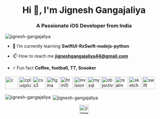 <h1 align="center">Hi 👋, I'm Jignesh Gangajaliya</h1>
<h3 align="center">A Passionate iOS Developer from India</h3>

<p align="left"> <img src="https://komarev.com/ghpvc/?username=jignesh-gangajaliya" alt="jignesh-gangajaliya" /> </p>

- 🌱 I’m currently learning **SwiftUI-RxSwift-nodejs-python**

- 📫 How to reach me **jigneshgangajaliya44@gmail.com**

- ⚡ Fun fact **Coffee, football, TT, Snooker**

<p align="left"><img src="https://devicons.github.io/devicon/devicon.git/icons/c/c-original.svg" alt="c" width="40" height="40"/> <img src="https://devicons.github.io/devicon/devicon.git/icons/cplusplus/cplusplus-original.svg" alt="cplusplus" width="40" height="40"/> <img src="https://devicons.github.io/devicon/devicon.git/icons/css3/css3-original-wordmark.svg" alt="css3" width="40" height="40"/> <img src="https://www.vectorlogo.zone/logos/figma/figma-icon.svg" alt="figma" width="40" height="40"/> <img src="https://devicons.github.io/devicon/devicon.git/icons/html5/html5-original-wordmark.svg" alt="html5" width="40" height="40"/> <img src="https://www.vectorlogo.zone/logos/invisionapp/invisionapp-icon.svg" alt="invision" width="40" height="40"/> <img src="https://devicons.github.io/devicon/devicon.git/icons/mysql/mysql-original-wordmark.svg" alt="mysql" width="40" height="40"/> <img src="https://www.vectorlogo.zone/logos/apple_objectivec/apple_objectivec-icon.svg" alt="objectivec" width="40" height="40"/> <img src="https://raw.githubusercontent.com/bestofjs/bestofjs-webui/8665e8c267a0215f3159df28b33c365198101df5/public/logos/realm.svg" alt="realm" width="40" height="40"/> <img src="https://www.vectorlogo.zone/logos/sketchapp/sketchapp-icon.svg" alt="sketch" width="40" height="40"/> <img src="https://devicons.github.io/devicon/devicon.git/icons/swift/swift-original-wordmark.svg" alt="swift" width="40" height="40"/></p><p><img align="left" src="https://github-readme-stats.vercel.app/api/top-langs/?username=jignesh-gangajaliya&layout=compact&hide=html" alt="jignesh-gangajaliya" /></p>

<p>&nbsp;<img align="center" src="https://github-readme-stats.vercel.app/api?username=jignesh-gangajaliya&show_icons=true" alt="jignesh-gangajaliya" /></p>

<p align="center"> 
<a href="https://linkedin.com/in/jignesh-gangajaliya" target="blank"><img align="center" src="https://cdn.jsdelivr.net/npm/simple-icons@3.0.1/icons/linkedin.svg" alt="jignesh-gangajaliya" height="30" width="30" /></a>
</p>
